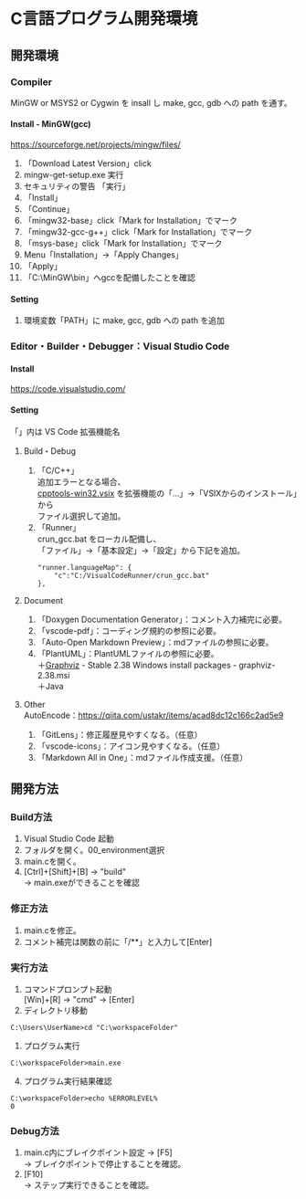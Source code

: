 # C言語プログラム開発環境
## 開発環境
### Compiler
MinGW or MSYS2 or Cygwin を insall し make, gcc, gdb への path を通す。
#### Install - MinGW(gcc)
https://sourceforge.net/projects/mingw/files/  
1. 「Download Latest Version」click
1. mingw-get-setup.exe 実行
1. セキュリティの警告 「実行」
1. 「Install」
1. 「Continue」
1. 「mingw32-base」click「Mark for Installation」でマーク
1. 「mingw32-gcc-g++」click「Mark for Installation」でマーク
1. 「msys-base」click「Mark for Installation」でマーク
1. Menu「Installation」→「Apply Changes」
1. 「Apply」
1. 「C:\MinGW\bin」へgccを配備したことを確認

#### Setting
1. 環境変数「PATH」に make, gcc, gdb への path を追加

### Editor・Builder・Debugger：Visual Studio Code
#### Install
https://code.visualstudio.com/<br>

#### Setting
「」内は VS Code 拡張機能名
1. Build・Debug<br>
    1. 「C/C++」<br>
    追加エラーとなる場合、<br>
    [cpptools-win32.vsix](https://github.com/Microsoft/vscode-cpptools/releases) を拡張機能の「…」→「VSIXからのインストール」から<br>
    ファイル選択して追加。   
    1. 「Runner」<br>
    crun_gcc.bat をローカル配備し、<br>
    「ファイル」→「基本設定」→「設定」から下記を追加。<br>
        ```command
        "runner.languageMap": {
            "c":"C:/VisualCodeRunner/crun_gcc.bat"
        },
        ```

1. Document
    1. 「Doxygen Documentation Generator」：コメント入力補完に必要。
    1. 「vscode-pdf」：コーディング規約の参照に必要。
    1. 「Auto-Open Markdown Preview」：mdファイルの参照に必要。
    1. 「PlantUML」：PlantUMLファイルの参照に必要。<br>
    ＋[Graphviz](https://www.graphviz.org/download/) - Stable 2.38 Windows install packages - graphviz-2.38.msi<br>
    ＋Java

1. Other<br>
AutoEncode：https://qiita.com/ustakr/items/acad8dc12c166c2ad5e9
    1. 「GitLens」：修正履歴見やすくなる。（任意）
    1. 「vscode-icons」：アイコン見やすくなる。（任意）
    1. 「Markdown All in One」：mdファイル作成支援。（任意）

## 開発方法
### Build方法
1. Visual Studio Code 起動
1. フォルダを開く。00_environment選択
1. main.cを開く。
1. [Ctrl]+[Shift]+[B] → "build"<br>
→ main.exeができることを確認

### 修正方法
1. main.cを修正。
1. コメント補完は関数の前に「/**」と入力して[Enter]

### 実行方法
1. コマンドプロンプト起動<br>
[Win]+[R] → "cmd" → [Enter]
1. ディレクトリ移動
```command
C:\Users\UserName>cd "C:\workspaceFolder"
```
1. プログラム実行
```command
C:\workspaceFolder>main.exe
```
4. プログラム実行結果確認
```command
C:\workspaceFolder>echo %ERRORLEVEL%
0
```

### Debug方法
1. main.c内にブレイクポイント設定 → [F5]<br>
→ ブレイクポイントで停止することを確認。
1. [F10]<br>
→ ステップ実行できることを確認。
